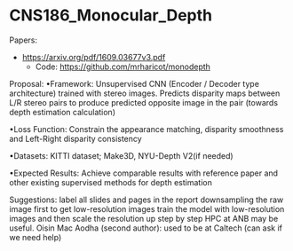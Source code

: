 # CNS186_Monocular_Depth


Papers:
- https://arxiv.org/pdf/1609.03677v3.pdf
  - Code: https://github.com/mrharicot/monodepth

Proposal:
•Framework: Unsupervised CNN (Encoder / Decoder type architecture) trained with stereo images.
Predicts disparity maps between L/R stereo pairs to produce predicted opposite image in the pair (towards depth estimation calculation)

•Loss Function: Constrain the appearance matching, disparity smoothness and Left-Right disparity consistency

•Datasets: KITTI dataset; Make3D, NYU-Depth V2(if needed)

•Expected Results: Achieve comparable results with reference paper and other existing supervised methods for depth estimation


Suggestions:
label all slides and pages in the report
downsampling the raw image first to get low-resolution images
train the model with low-resolution images and then scale the resolution up step by step
HPC at ANB may be useful. 
Oisin Mac Aodha (second author): used to be at Caltech (can ask if we need help)
